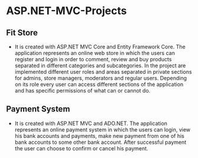 # ASP.NET-MVC-Projects

## Fit Store
- It is created with ASP.NET MVC Core and Entity Framework Core. The application represents an online web store in which the users can register and login in order to comment, review and buy products separated in different categories and subcategories. In the project are implemented different user roles and areas separated in private sections for admins, store managers, moderators and regular users. Depending on its role every user can access different sections of the application and has specific permissions of what can or cannot do.

## Payment System
- It is created with ASP.NET MVC and ADO.NET. The application represents an online payment system in which the users can login, view his bank accounts and payments, make new payment from one of his bank accounts to some other bank account. After successful payment the user can choose to confirm or cancel his payment.